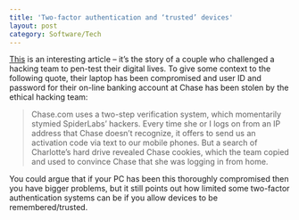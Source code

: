 ```yaml
---
title: 'Two-factor authentication and ‘trusted’ devices'
layout: post
category: Software/Tech
---
```


[This][1] is an interesting article – it’s the story of a couple who challenged a hacking team to pen-test their digital lives. To give some context to the following quote, their laptop has been compromised and user ID and password for their on-line banking account at Chase has been stolen by the ethical hacking team:

> Chase.com uses a two-step verification system, which momentarily stymied SpiderLabs’ hackers. Every time she or I logs on from an IP address that Chase doesn’t recognize, it offers to send us an activation code via text to our mobile phones. But a search of Charlotte’s hard drive revealed Chase cookies, which the team copied and used to convince Chase that she was logging in from home.

You could argue that if your PC has been this thoroughly compromised then you have bigger problems, but it still points out how limited some two-factor authentication systems can be if you allow devices to be remembered/trusted.

[1]: http://pandodaily.com/2013/10/26/i-challenged-hackers-to-investigate-me-and-what-they-found-out-is-chilling/ 'I challenged hackers to investigate me and what they found out is chilling - PandoDaily'
